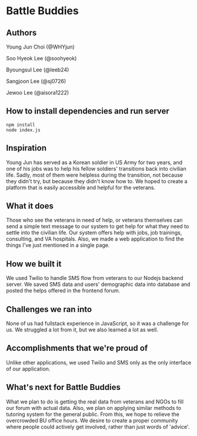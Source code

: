 # Battle Buddies

## Authors
Young Jun Choi (@WHYjun)

Soo Hyeok Lee (@soohyeok)

Byoungsul Lee (@leeb24)

Sangjoon Lee (@sj0726)

Jewoo Lee (@aisora1222)

## How to install dependencies and run server

```
npm install
node index.js
```

## Inspiration

Young Jun has served as a Korean soldier in US Army for two years, and one of his jobs was to help his fellow soldiers' transitions back into civilian life. Sadly, most of them were helpless during the transition, not because they didn't try, but because they didn't know how to. We hoped to create a platform that is easily accessible and helpful for the veterans.

## What it does

Those who see the veterans in need of help, or veterans themselves can send a simple text message to our system to get help for what they need to settle into the civilian life. Our system offers help with jobs, job trainings, consulting, and VA hospitals. Also, we made a web application to find the things I've just mentioned in a single page.

## How we built it

We used Twilio to handle SMS flow from veterans to our Nodejs backend server. We saved SMS data and users' demographic data into database and posted the helps offered in the frontend forum.

## Challenges we ran into

None of us had fullstack experience in JavaScript, so it was a challenge for us. We struggled a lot from it, but we also learned a lot as well.

## Accomplishments that we're proud of

Unlike other applications, we used Twilio and SMS only as the only interface of our application. 

## What's next for Battle Buddies

What we plan to do is getting the real data from veterans and NGOs to fill our forum with actual data. Also, we plan on applying similar methods to tutoring system for the general public. From this, we hope to relieve the overcrowded BU office hours. We desire to create a proper community where people could actively get involved, rather than just words of 'advice'.
